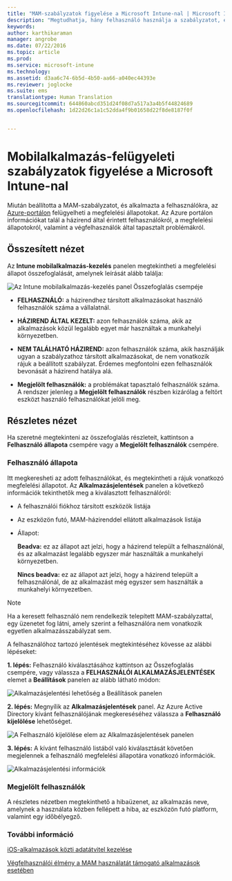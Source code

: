 ```yaml
---
title: "MAM-szabályzatok figyelése a Microsoft Intune-nal | Microsoft Intune"
description: "Megtudhatja, hány felhasználó használja a szabályzatot, és lefúrhat a részletekért."
keywords: 
author: karthikaraman
manager: angrobe
ms.date: 07/22/2016
ms.topic: article
ms.prod: 
ms.service: microsoft-intune
ms.technology: 
ms.assetid: d3aa6c74-6b5d-4b50-aa66-a040ec44393e
ms.reviewer: joglocke
ms.suite: ems
translationtype: Human Translation
ms.sourcegitcommit: 644860abcd351d24f08d7a517a3a4b5f44824689
ms.openlocfilehash: 1d22d26c1a1c52dda4f9b01658d22f8de8187f0f


---
```


# Mobilalkalmazás-felügyeleti szabályzatok figyelése a Microsoft Intune-nal
Miután beállította a MAM-szabályzatot, és alkalmazta a felhasználókra, az [Azure-portálon](https://portal.azure.com) felügyelheti a megfelelési állapotokat. Az Azure portálon információkat talál a házirend által érintett felhasználókról, a megfelelési állapotokról, valamint a végfelhasználók által tapasztalt problémákról.
## Összesített nézet
Az **Intune mobilalkalmazás-kezelés** panelen megtekintheti a megfelelési állapot összefoglalását, amelynek leírását alább találja:


![Az Intune mobilalkalmazás-kezelés panel Összefoglalás csempéje](../media/mam-azure-portal-user-status-summary.png)

-   **FELHASZNÁLÓ:** a házirendhez társított alkalmazásokat használó felhasználók száma a vállalatnál.

-   **HÁZIREND ÁLTAL KEZELT:** azon felhasználók száma, akik az alkalmazások közül legalább egyet már használtak a munkahelyi környezetben.

-   **NEM TALÁLHATÓ HÁZIREND:** azon felhasználók száma, akik használják ugyan a szabályzathoz társított alkalmazásokat, de nem vonatkozik rájuk a beállított szabályzat.  Érdemes megfontolni ezen felhasználók bevonását a házirend hatálya alá.

- **Megjelölt felhasználók:** a problémákat tapasztaló felhasználók száma. A rendszer jelenleg a **Megjelölt felhasználók** részben kizárólag a feltört eszközt használó felhasználókat jelöli meg.


## Részletes nézet
Ha szeretné megtekinteni az összefoglalás részleteit, kattintson a **Felhasználó állapota** csempére vagy a **Megjelölt felhasználók** csempére.

### Felhasználó állapota
Itt megkeresheti az adott felhasználókat, és megtekintheti a rájuk vonatkozó megfelelési állapotot. Az **Alkalmazásjelentések** panelen a következő információk tekinthetők meg a kiválasztott felhasználóról:
- A felhasználói fiókhoz társított eszközök listája
- Az eszközön futó, MAM-házirenddel ellátott alkalmazások listája
- Állapot:

  **Beadva:** ez az állapot azt jelzi, hogy a házirend települt a felhasználónál, és az alkalmazást legalább egyszer már használták a munkahelyi környezetben.

  **Nincs beadva:** ez az állapot azt jelzi, hogy a házirend települt a felhasználónál, de az alkalmazást még egyszer sem használták a munkahelyi környezetben.

>[!NOTE]
> Ha a keresett felhasználó nem rendelkezik telepített MAM-szabályzattal, egy üzenetet fog látni, amely szerint a felhasználóra nem vonatkozik egyetlen alkalmazásszabályzat sem.

A felhasználóhoz tartozó jelentések megtekintéséhez kövesse az alábbi lépéseket:

**1. lépés:**  Felhasználó kiválasztásához kattintson az Összefoglalás csempére, vagy válassza a **FELHASZNÁLÓI ALKALMAZÁSJELENTÉSEK** elemet a **Beállítások** panelen az alább látható módon:

![Alkalmazásjelentési lehetőség a Beállítások panelen](../media/mam-azure-portal-app-reporting-by-user-settings-blade.png)

**2. lépés:** Megnyílik az **Alkalmazásjelentések** panel. Az Azure Active Directory kívánt felhasználójának megkereséséhez válassza a **Felhasználó kijelölése** lehetőséget.

![A Felhasználó kijelölése elem az Alkalmazásjelentések panelen](../media/mam-azure-portal-app-reporting-select-user.png)

**3. lépés:** A kívánt felhasználó listából való kiválasztását követően megjelennek a felhasználó megfelelési állapotára vonatkozó információk.

![Alkalmazásjelentési információk](../media/mam-azure-portal-app-reporting-by-user.png)
### Megjelölt felhasználók
A részletes nézetben megtekinthető a hibaüzenet, az alkalmazás neve, amelynek a használata közben fellépett a hiba, az eszközön futó platform, valamint egy időbélyegző.  

### További információ
[iOS-alkalmazások közti adatátvitel kezelése](manage-data-transfer-between-ios-apps-with-microsoft-intune.md)

[Végfelhasználói élmény a MAM használatát támogató alkalmazások esetében](end-user-experience-for-mam-enabled-apps-with-microsoft-intune.md)



<!--HONumber=Jul16_HO4-->


